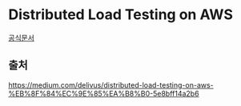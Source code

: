 # Distributed Load Testing on AWS

[공식문서](https://aws.amazon.com/ko/solutions/implementations/distributed-load-testing-on-aws/)

## 출처
https://medium.com/delivus/distributed-load-testing-on-aws-%EB%8F%84%EC%9E%85%EA%B8%B0-5e8bff14a2b6